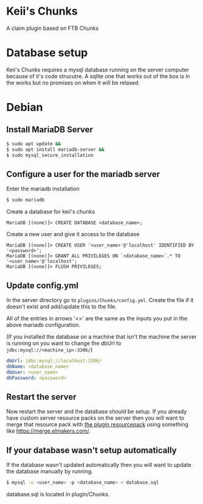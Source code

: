# Keii's Chunks

A claim plugin based on FTB Chunks


# Database setup

Keii's Chunks requires a mysql database running on the server computer because of it's code strucutre. A sqlite one that works
out of the box is in the works but no promises on when it will be relased.

# Debian

## Install MariaDB Server
```bash
$ sudo apt update &&
$ sudo apt install mariadb-server &&
$ sudo mysql_secure_installation
```

## Configure a user for the mariadb server

Enter the mariadb installation
```bash
$ sudo mariadb
```

Create a database for keii's chunks
```
MariaDB [(none)]> CREATE DATABASE <database_name>;
```

Create a new user and give it access to the database
```
MariaDB [(none)]> CREATE USER '<user_name>'@'localhost' IDENTIFIED BY '<password>';
MariaDB [(none)]> GRANT ALL PRIVILEGES ON `<database_name>`.* TO '<user_name>'@'localhost';
MariaDB [(none)]> FLUSH PRIVILEGES;
```

## Update config.yml

In the server directory go to `plugins/Chunks/config.yml`. Create the file if it doesn't exist and add/update this to the file.

All of the entries in arrows '<>' are the same as the inputs you put in the above mariadb configuration.

(If you installed the database on a machine that isn't the machine the server is running on you want to change the dbUrl to `jdbc:mysql://<machine_ip>:3306/`)
```yml
dbUrl: jdbc:mysql://localhost:3306/
dbName: <database_name>
dbUser: <user_name>
dbPassword: <password>
```

## Restart the server

Now restart the server and the database should be setup. If you already have custom server resource packs on the server then you will want to merge that resource pack with [the plugin resourcepack](https://github.com/shykeiichi/plugin-resourcepack/blob/main/release.zip) using something like https://merge.elmakers.com/.

## If your database wasn't setup automatically

If the database wasn't updated automatically then you will want to update the database manually by running.
```bash
$ mysql -u <user_name> -p <database_name> < database.sql
```
database.sql is located in plugin/Chunks.

